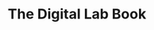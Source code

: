 ---
title: "The Digital Lab Book"
collection: software
excerpt: "A Provenance Visualization and Management Tool for Immersive and Collaborative Visual Analytics. The DLB is a web-application companion to the <a href='https://git.geomar.de/arena/unreal-development/virtualfieldwork'>Unreal Engine Virtual Fieldwork application</a>"
link: 'https://git.geomar.de/digital-lab-book/digital-lab-book'
---